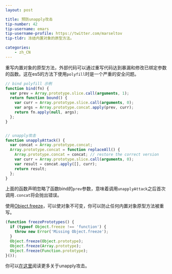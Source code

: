 ```yaml
---
layout: post

title: 预防unapply攻击
tip-number: 42
tip-username: emars 
tip-username-profile: https://twitter.com/marseltov
tip-tldr: 冻结内置对象的原型方法。

categories:
    - zh_CN
---
```


重写内置对象的原型方法，外部代码可以通过重写代码达到暴漏和修改已绑定参数的函数。这在es5的方法下使用`polyfill`时是一个严重的安全问题。

```js
// bind polyfill 示例
function bind(fn) {
  var prev = Array.prototype.slice.call(arguments, 1);
  return function bound() {
    var curr = Array.prototype.slice.call(arguments, 0);
    var args = Array.prototype.concat.apply(prev, curr);
    return fn.apply(null, args);
  };
}


// unapply攻击
function unapplyAttack() {
  var concat = Array.prototype.concat;
  Array.prototype.concat = function replaceAll() {
    Array.prototype.concat = concat; // restore the correct version
    var curr = Array.prototype.slice.call(arguments, 0);
    var result = concat.apply([], curr);
    return result;
  };
}
```

上面的函数声明忽略了函数bind的`prev`参数，意味着调用`unapplyAttack`之后首次调用`.concat`将会抛出错误。

使用[Object.freeze](https://developer.mozilla.org/zh-CN/docs/Web/JavaScript/Reference/Global_Objects/Object/freeze)，可以使对象不可变，你可以防止任何内置对象原型方法被重写。


```js
(function freezePrototypes() {
  if (typeof Object.freeze !== 'function') {
    throw new Error('Missing Object.freeze');
  }
  Object.freeze(Object.prototype);
  Object.freeze(Array.prototype);
  Object.freeze(Function.prototype);
}());
```

你可以[在这里](https://glebbahmutov.com/blog/unapply-attack/)阅读更多关于unapply攻击。